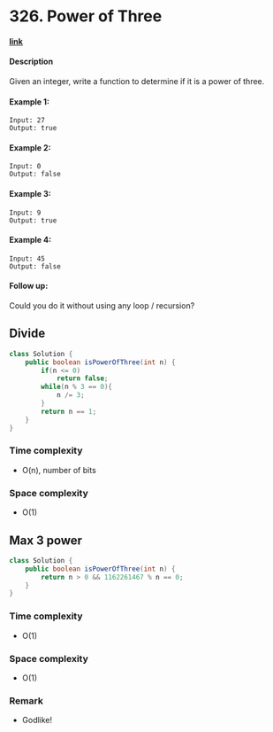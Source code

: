 # 326. Power of Three

#### [link](https://leetcode.com/problems/power-of-three/)

#### Description
Given an integer, write a function to determine if it is a power of three.

#### Example 1:
```
Input: 27
Output: true
```
#### Example 2:
```
Input: 0
Output: false
```
#### Example 3:
```
Input: 9
Output: true
```
#### Example 4:
```
Input: 45
Output: false
```

#### Follow up:
Could you do it without using any loop / recursion?

## Divide
```java
class Solution {
    public boolean isPowerOfThree(int n) {
        if(n <= 0)
            return false;
        while(n % 3 == 0){
            n /= 3;
        }
        return n == 1;
    }
}
```
### Time complexity
* O(n), number of bits
### Space complexity
* O(1)

## Max 3 power
```java
class Solution {
    public boolean isPowerOfThree(int n) {
        return n > 0 && 1162261467 % n == 0;
    }
}
```
### Time complexity
* O(1)
### Space complexity
* O(1)
### Remark
* Godlike!